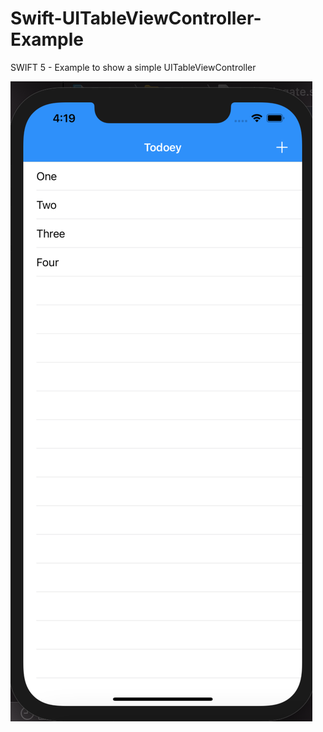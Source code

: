 # Swift-UITableViewController-Example
SWIFT 5 - Example to show a simple UITableViewController

![Alt text](https://github.com/quicklearner4991/Swift-UITableViewController-Example/blob/main/Screenshot%202021-08-04%20at%204.19.18%20PM.png)

